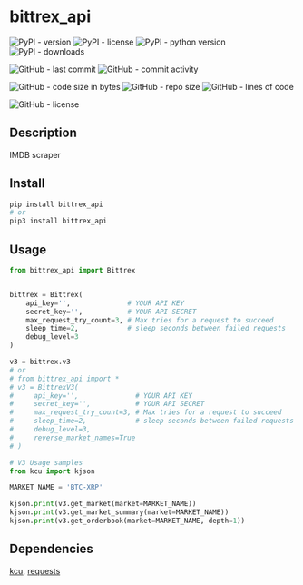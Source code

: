 # bittrex_api

![PyPI - version](https://img.shields.io/pypi/v/bittrex_api?style=flat-square)
![PyPI - license](https://img.shields.io/pypi/l/bittrex_api?label=package%20license&style=flat-square)
![PyPI - python version](https://img.shields.io/pypi/pyversions/bittrex_api?logo=pypi&style=flat-square)
![PyPI - downloads](https://img.shields.io/pypi/dm/bittrex_api?logo=pypi&style=flat-square)

![GitHub - last commit](https://img.shields.io/github/last-commit/kkristof200/py_bittrex_api?style=flat-square)
![GitHub - commit activity](https://img.shields.io/github/commit-activity/m/kkristof200/py_bittrex_api?style=flat-square) 

![GitHub - code size in bytes](https://img.shields.io/github/languages/code-size/kkristof200/py_bittrex_api?style=flat-square)
![GitHub - repo size](https://img.shields.io/github/repo-size/kkristof200/py_bittrex_api?style=flat-square)
![GitHub - lines of code](https://img.shields.io/tokei/lines/github/kkristof200/py_bittrex_api?style=flat-square)

![GitHub - license](https://img.shields.io/github/license/kkristof200/py_bittrex_api?label=repo%20license&style=flat-square)

## Description

IMDB scraper

## Install

~~~~bash
pip install bittrex_api
# or
pip3 install bittrex_api
~~~~

## Usage
~~~~python
from bittrex_api import Bittrex


bittrex = Bittrex(
    api_key='',              # YOUR API KEY
    secret_key='',           # YOUR API SECRET
    max_request_try_count=3, # Max tries for a request to succeed
    sleep_time=2,            # sleep seconds between failed requests
    debug_level=3
)

v3 = bittrex.v3
# or
# from bittrex_api import *
# v3 = BittrexV3(
#     api_key='',              # YOUR API KEY
#     secret_key='',           # YOUR API SECRET
#     max_request_try_count=3, # Max tries for a request to succeed
#     sleep_time=2,            # sleep seconds between failed requests
#     debug_level=3,
#     reverse_market_names=True
# )

# V3 Usage samples
from kcu import kjson

MARKET_NAME = 'BTC-XRP'

kjson.print(v3.get_market(market=MARKET_NAME))
kjson.print(v3.get_market_summary(market=MARKET_NAME))
kjson.print(v3.get_orderbook(market=MARKET_NAME, depth=1))
~~~~

## Dependencies

[kcu](https://pypi.org/project/kcu), [requests](https://pypi.org/project/requests)